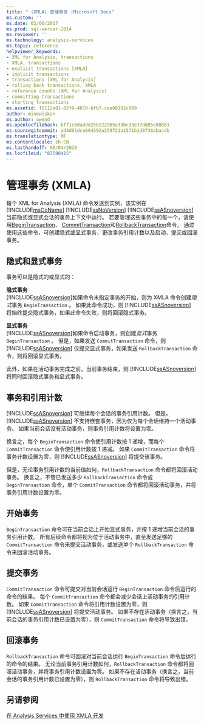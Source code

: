 ```yaml
---
title: " (XMLA) 管理事务 |Microsoft Docs"
ms.custom: ''
ms.date: 03/06/2017
ms.prod: sql-server-2014
ms.reviewer: ''
ms.technology: analysis-services
ms.topic: reference
helpviewer_keywords:
- XML for Analysis, transactions
- XMLA, transactions
- explicit transactions [XMLA]
- implicit transactions
- transactions [XML for Analysis]
- rolling back transactions, XMLA
- reference counts [XML for Analysis]
- committing transactions
- starting transactions
ms.assetid: f5112e01-82f8-4870-bfb7-caa00182c999
author: minewiskan
ms.author: owend
ms.openlocfilehash: bff1c60addd25b222905e33bc33e77dd85e88803
ms.sourcegitcommit: ad4d92dce894592a259721a1571b1d8736abacdb
ms.translationtype: MT
ms.contentlocale: zh-CN
ms.lasthandoff: 08/04/2020
ms.locfileid: "87590415"
---
```

# <a name="managing-transactions-xmla"></a>管理事务 (XMLA)
  每个 XML for Analysis (XMLA) 命令发送到实例，该实例在 [!INCLUDE[msCoName](../../includes/msconame-md.md)] [!INCLUDE[ssNoVersion](../../includes/ssnoversion-md.md)] [!INCLUDE[ssASnoversion](../../includes/ssasnoversion-md.md)] 当前隐式或显式会话的事务上下文中运行。 若要管理这些事务中的每一个，请使用[BeginTransaction](https://docs.microsoft.com/bi-reference/xmla/xml-elements-commands/begintransaction-element-xmla)、 [CommitTransaction](https://docs.microsoft.com/bi-reference/xmla/xml-elements-commands/committransaction-element-xmla)和[RollbackTransaction](https://docs.microsoft.com/bi-reference/xmla/xml-elements-commands/rollbacktransaction-element-xmla)命令。 通过使用这些命令，可创建隐式或显式事务，更改事务引用计数以及启动、提交或回滚事务。  
  
## <a name="implicit-and-explicit-transactions"></a>隐式和显式事务  
 事务可以是隐式的或显式的：  
  
 **隐式事务**  
 [!INCLUDE[ssASnoversion](../../includes/ssasnoversion-md.md)]如果命令未指定事务的开始，则为 XMLA 命令创建*隐式*事务 `BeginTransaction` 。 如果此命令成功，则 [!INCLUDE[ssASnoversion](../../includes/ssasnoversion-md.md)] 将始终提交隐式事务，如果此命令失败，则将回滚隐式事务。  
  
 **显式事务**  
 [!INCLUDE[ssASnoversion](../../includes/ssasnoversion-md.md)]如果命令启动事务，则创建*显式*事务 `BeginTransaction` 。 但是，如果发送 `CommitTransaction` 命令，则 [!INCLUDE[ssASnoversion](../../includes/ssasnoversion-md.md)] 仅提交显式事务，如果发送 `RollbackTransaction` 命令，则将回滚显式事务。  
  
 此外，如果在活动事务完成之前，当前事务结束，则 [!INCLUDE[ssASnoversion](../../includes/ssasnoversion-md.md)] 将同时回滚隐式事务和显式事务。  
  
## <a name="transactions-and-reference-counts"></a>事务和引用计数  
 [!INCLUDE[ssASnoversion](../../includes/ssasnoversion-md.md)] 可继续每个会话的事务引用计数。 但是，[!INCLUDE[ssASnoversion](../../includes/ssasnoversion-md.md)] 不支持嵌套事务，因为仅为每个会话维持一个活动事务。 如果当前会话没有活动事务，则事务引用计数将设置为零。  
  
 换言之，每个 `BeginTransaction` 命令使引用计数按 1 递增，而每个 `CommitTransaction` 命令使引用计数按 1 递减。 如果 `CommitTransaction` 命令将事务计数设置为零，则 [!INCLUDE[ssASnoversion](../../includes/ssasnoversion-md.md)] 将提交该事务。  
  
 但是，无论事务引用计数的当前值如何，`RollbackTransaction` 命令都将回滚活动事务。 换言之，不管已发送多少 `RollbackTransaction` 命令或 `BeginTransaction` 命令，单个 `CommitTransaction` 命令都将回滚活动事务，并将事务引用计数设置为零。  
  
## <a name="beginning-a-transaction"></a>开始事务  
 `BeginTransaction` 命令可在当前会话上开始显式事务，并按 1 递增当前会话的事务引用计数。 所有后续命令都将视为位于活动事务中，直至发送足够的 `CommitTransaction` 命令来提交活动事务，或发送单个 `RollbackTransaction` 命令来回滚活动事务。  
  
## <a name="committing-a-transaction"></a>提交事务  
 `CommitTransaction` 命令可提交对当前会话运行 `BeginTransaction` 命令后运行的命令的结果。 每个 `CommitTransaction` 命令都会减少会话上活动事务的引用计数。 如果 `CommitTransaction` 命令将引用计数设置为零，则 [!INCLUDE[ssASnoversion](../../includes/ssasnoversion-md.md)] 将提交活动事务。 如果不存在活动事务（换言之，当前会话的事务引用计数已设置为零），则 `CommitTransaction` 命令将导致出错。  
  
## <a name="rolling-back-a-transaction"></a>回滚事务  
 `RollbackTransaction` 命令可回滚对当前会话运行 `BeginTransaction` 命令后运行的命令的结果。 无论当前事务引用计数如何，`RollbackTransaction` 命令都将回滚活动事务，并将事务引用计数设置为零。 如果不存在活动事务（换言之，当前会话的事务引用计数已设置为零），则 `RollbackTransaction` 命令将导致出错。  
  
## <a name="see-also"></a>另请参阅  
 [在 Analysis Services 中使用 XMLA 开发](developing-with-xmla-in-analysis-services.md)  
  
  
